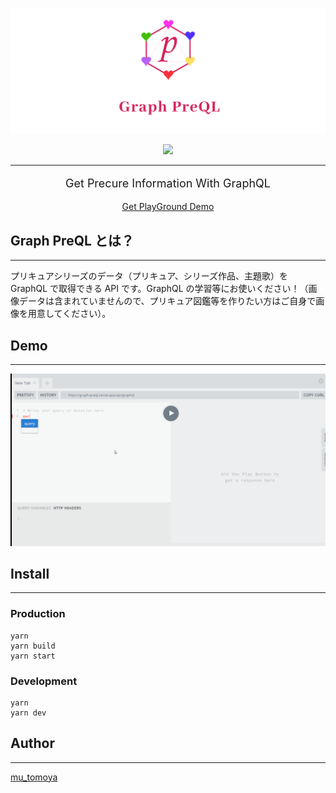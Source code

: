 ![IMAGE](./public/logo.png)

<p align="center">
<a alt="MIT License" href="https://kawakawaritsuki.mit-license.org/">
  <img src="https://img.shields.io/badge/license-MIT-blue.svg">
</a>
</p>

---

<p style="text-align:center; font-size:18px;">Get Precure Information With GraphQL</p>
<div align="center">

[Get PlayGround Demo](https://graph-preql.vercel.app/api/graphql)

</div>

## Graph PreQL とは？

---

プリキュアシリーズのデータ（プリキュア、シリーズ作品、主題歌）を GraphQL で取得できる API です。GraphQL の学習等にお使いください！（画像データは含まれていませんので、プリキュア図鑑等を作りたい方はご自身で画像を用意してください）。

## Demo

---

![Demo](./public/graph-preql.gif)

## Install

---

### Production

```
yarn
yarn build
yarn start
```

### Development

```
yarn
yarn dev
```

## Author

---

[mu_tomoya](https://github.com/mu_tomoya)

